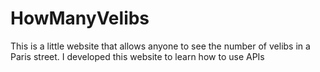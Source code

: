 # HowManyVelibs

This is a little website that allows anyone to see the number of velibs in a Paris street.
I developed this website to learn how to use APIs